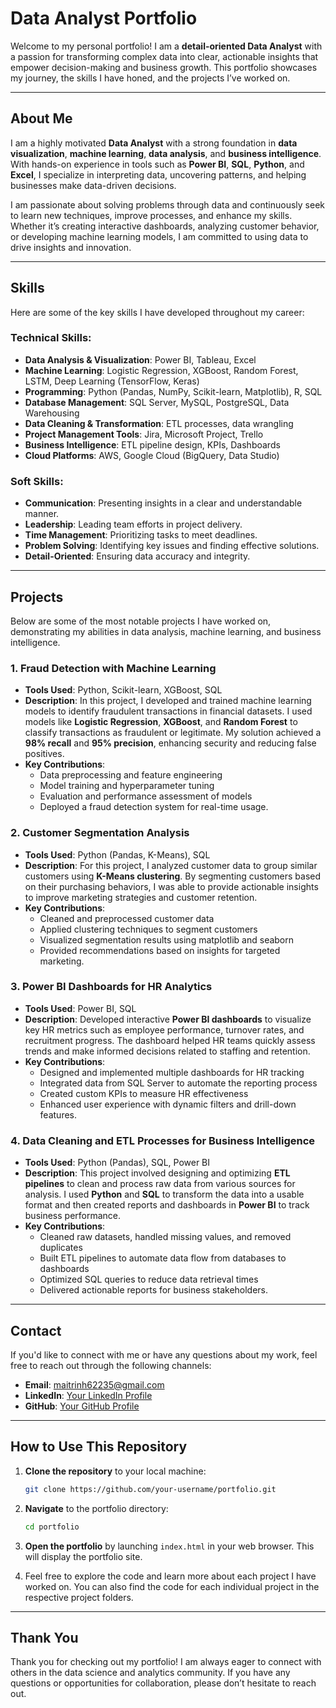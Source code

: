 # Data Analyst Portfolio

Welcome to my personal portfolio! I am a **detail-oriented Data Analyst** with a passion for transforming complex data into clear, actionable insights that empower decision-making and business growth. This portfolio showcases my journey, the skills I have honed, and the projects I’ve worked on.

---

## About Me

I am a highly motivated **Data Analyst** with a strong foundation in **data visualization**, **machine learning**, **data analysis**, and **business intelligence**. With hands-on experience in tools such as **Power BI**, **SQL**, **Python**, and **Excel**, I specialize in interpreting data, uncovering patterns, and helping businesses make data-driven decisions. 

I am passionate about solving problems through data and continuously seek to learn new techniques, improve processes, and enhance my skills. Whether it’s creating interactive dashboards, analyzing customer behavior, or developing machine learning models, I am committed to using data to drive insights and innovation.

---

## Skills

Here are some of the key skills I have developed throughout my career:

### Technical Skills:
- **Data Analysis & Visualization**: Power BI, Tableau, Excel
- **Machine Learning**: Logistic Regression, XGBoost, Random Forest, LSTM, Deep Learning (TensorFlow, Keras)
- **Programming**: Python (Pandas, NumPy, Scikit-learn, Matplotlib), R, SQL
- **Database Management**: SQL Server, MySQL, PostgreSQL, Data Warehousing
- **Data Cleaning & Transformation**: ETL processes, data wrangling
- **Project Management Tools**: Jira, Microsoft Project, Trello
- **Business Intelligence**: ETL pipeline design, KPIs, Dashboards
- **Cloud Platforms**: AWS, Google Cloud (BigQuery, Data Studio)

### Soft Skills:
- **Communication**: Presenting insights in a clear and understandable manner.
- **Leadership**: Leading team efforts in project delivery.
- **Time Management**: Prioritizing tasks to meet deadlines.
- **Problem Solving**: Identifying key issues and finding effective solutions.
- **Detail-Oriented**: Ensuring data accuracy and integrity.

---

## Projects

Below are some of the most notable projects I have worked on, demonstrating my abilities in data analysis, machine learning, and business intelligence.

### 1. **Fraud Detection with Machine Learning**
- **Tools Used**: Python, Scikit-learn, XGBoost, SQL
- **Description**: In this project, I developed and trained machine learning models to identify fraudulent transactions in financial datasets. I used models like **Logistic Regression**, **XGBoost**, and **Random Forest** to classify transactions as fraudulent or legitimate. My solution achieved a **98% recall** and **95% precision**, enhancing security and reducing false positives.
- **Key Contributions**:
  - Data preprocessing and feature engineering
  - Model training and hyperparameter tuning
  - Evaluation and performance assessment of models
  - Deployed a fraud detection system for real-time usage.

### 2. **Customer Segmentation Analysis**
- **Tools Used**: Python (Pandas, K-Means), SQL
- **Description**: For this project, I analyzed customer data to group similar customers using **K-Means clustering**. By segmenting customers based on their purchasing behaviors, I was able to provide actionable insights to improve marketing strategies and customer retention.
- **Key Contributions**:
  - Cleaned and preprocessed customer data
  - Applied clustering techniques to segment customers
  - Visualized segmentation results using matplotlib and seaborn
  - Provided recommendations based on insights for targeted marketing.

### 3. **Power BI Dashboards for HR Analytics**
- **Tools Used**: Power BI, SQL
- **Description**: Developed interactive **Power BI dashboards** to visualize key HR metrics such as employee performance, turnover rates, and recruitment progress. The dashboard helped HR teams quickly assess trends and make informed decisions related to staffing and retention.
- **Key Contributions**:
  - Designed and implemented multiple dashboards for HR tracking
  - Integrated data from SQL Server to automate the reporting process
  - Created custom KPIs to measure HR effectiveness
  - Enhanced user experience with dynamic filters and drill-down features.

### 4. **Data Cleaning and ETL Processes for Business Intelligence**
- **Tools Used**: Python (Pandas), SQL, Power BI
- **Description**: This project involved designing and optimizing **ETL pipelines** to clean and process raw data from various sources for analysis. I used **Python** and **SQL** to transform the data into a usable format and then created reports and dashboards in **Power BI** to track business performance.
- **Key Contributions**:
  - Cleaned raw datasets, handled missing values, and removed duplicates
  - Built ETL pipelines to automate data flow from databases to dashboards
  - Optimized SQL queries to reduce data retrieval times
  - Delivered actionable reports for business stakeholders.

---

## Contact

If you'd like to connect with me or have any questions about my work, feel free to reach out through the following channels:

- **Email**: [maitrinh62235@gmail.com](mailto:maitrinh62235@gmail.com)
- **LinkedIn**: [Your LinkedIn Profile](https://www.linkedin.com/in/nguyen-mai-trinh/)
- **GitHub**: [Your GitHub Profile](https://github.com/your-username)

---

## How to Use This Repository

1. **Clone the repository** to your local machine:
    ```bash
    git clone https://github.com/your-username/portfolio.git
    ```

2. **Navigate** to the portfolio directory:
    ```bash
    cd portfolio
    ```

3. **Open the portfolio** by launching `index.html` in your web browser. This will display the portfolio site.

4. Feel free to explore the code and learn more about each project I have worked on. You can also find the code for each individual project in the respective project folders.

---

## Thank You

Thank you for checking out my portfolio! I am always eager to connect with others in the data science and analytics community. If you have any questions or opportunities for collaboration, please don’t hesitate to reach out.
